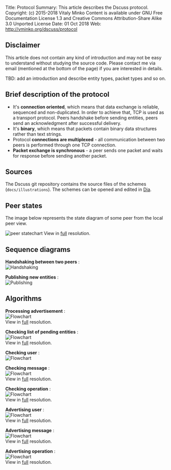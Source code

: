 Title:      Protocol
Summary:    This article describes the Dscuss protocol.
Copyright:  (c) 2015-2018 Vitaly Minko
            Content is available under GNU Free Documentation License 1.3 and
            Creative Commons Attribution-Share Alike 3.0 Unported License
Date:       01 Oct 2018
Web:        http://vminko.org/dscuss/protocol


Disclaimer
----------

This article does not contain any kind of introduction and may not be easy to
understand without studying the source code.  Please contact me via email
(mentioned at the bottom of the page) if you are interested in details.

TBD: add an introduction and describe entity types, packet types and so on.


Brief description of the protocol
---------------------------------

* It's __connection oriented__, which means that data exchange is reliable,
  sequenced and non-duplicated. In order to achieve that, TCP is used as a
  transport protocol. Peers handshake before sending entities, peers send
  an acknowledgment after successful delivery.
* It's __binary__, which means that packets contain binary data structures
  rather than text strings.
* Protocol __connections are multiplexed__ - all communication between two peers
  is performed through one TCP connection.
* __Packet exchange is synchronous__ - a peer sends one packet and waits for
  response before sending another packet.


Sources
-------

The Dscuss git repository contains the source files of the schemes
(`docs/illustrations`). The schemes can be opened and edited in [Dia][dia].

[dia]: https://wiki.gnome.org/Apps/Dia/


Peer states
-----------

The image below represents the state diagram of some peer from the local peer
view.

![peer statechart][psd_img]
View in [full][psd_img] resolution.

[psd_img]: /storage/dscuss/illustrations/peer_state_diagram.png


Sequence diagrams
-----------------

__Handshaking between two peers__ :  
![Handshaking][hnds]

__Publishing new entities__ :  
![Publishing][pub]


Algorithms
----------

__Processing advertisement__ :  
![Flowchart][pradv]  
View in [full][pradv] resolution.

__Checking list of pending entities__ :  
![Flowchart][chpnd]  
View in [full][chpnd] resolution.

__Checking user__ :  
![Flowchart][chusr]

__Checking message__ :  
![Flowchart][chmsg]  
View in [full][chmsg] resolution.

__Checking operation__ :  
![Flowchart][chopr]  
View in [full][chopr] resolution.

__Advertising user__ :  
![Flowchart][advusr]  
View in [full][advusr] resolution.

__Advertising message__ :  
![Flowchart][advmsg]  
View in [full][advmsg] resolution.

__Advertising operation__ :  
![Flowchart][advopr]  
View in [full][advopr] resolution.


[hnds]: /storage/dscuss/illustrations/handshaking.png
[pub]: /storage/dscuss/illustrations/publishing.png
[pradv]: /storage/dscuss/illustrations/process_advert.png 
[chpnd]: /storage/dscuss/illustrations/check_list.png
[chmsg]: /storage/dscuss/illustrations/check_msg.png
[chopr]: /storage/dscuss/illustrations/check_oper.png
[chusr]: /storage/dscuss/illustrations/check_user.png
[advusr]: /storage/dscuss/illustrations/advertise_user.png
[advmsg]: /storage/dscuss/illustrations/advertise_message.png
[advopr]: /storage/dscuss/illustrations/advertise_oper.png
